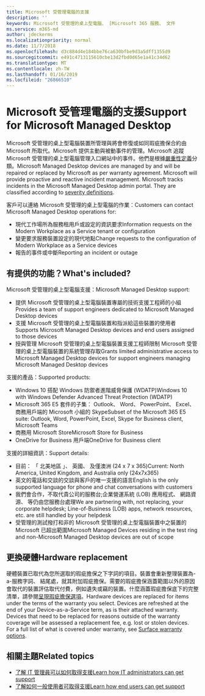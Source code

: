```yaml
---
title: Microsoft 受管理電腦的支援
description: ''
keywords: Microsoft 受管理的桌上型電腦、 [Microsoft 365 服務、 文件
ms.service: m365-md
author: jdeckerms
ms.localizationpriority: normal
ms.date: 11/7/2018
ms.openlocfilehash: d3c884d4e184bbe76ca630bfbe9d3a5dff1355d9
ms.sourcegitcommit: e491c4713115610cbe13d2fbd0d65e1a41c34d62
ms.translationtype: MT
ms.contentlocale: zh-TW
ms.lasthandoff: 01/16/2019
ms.locfileid: "26866510"
---
```

# <a name="support-for-microsoft-managed-desktop"></a><span data-ttu-id="e0726-103">Microsoft 受管理電腦的支援</span><span class="sxs-lookup"><span data-stu-id="e0726-103">Support for Microsoft Managed Desktop</span></span>

<span data-ttu-id="e0726-p101">Microsoft 受管理的桌上型電腦裝置所管理與將會修復或如同瑕疵擔保合約由 Microsoft 所取代。Microsoft 提供主動與被動事件的管理。Microsoft 追蹤 Microsoft 受管理的桌上型電腦管理入口網站中的事件。他們是根據[嚴重性定義](../working-with-managed-desktop/admin-support.md#sev)分類。</span><span class="sxs-lookup"><span data-stu-id="e0726-p101">Microsoft Managed Desktop devices are managed by and will be repaired or replaced by Microsoft as per warranty agreement. Microsoft will provide proactive and reactive incident management. Microsoft tracks incidents in the Microsoft Managed Desktop admin portal. They are classified according to [severity definitions](../working-with-managed-desktop/admin-support.md#sev).</span></span>

<span data-ttu-id="e0726-108">客戶可以連絡 Microsoft 受管理的桌上型電腦的作業：</span><span class="sxs-lookup"><span data-stu-id="e0726-108">Customers can contact Microsoft Managed Desktop operations for:</span></span>
- <span data-ttu-id="e0726-109">現代工作場所為服務租用戶或設定的資訊要求</span><span class="sxs-lookup"><span data-stu-id="e0726-109">Information requests on the Modern Workplace as a Service tenant or configuration</span></span>
- <span data-ttu-id="e0726-110">變更要求服務裝置設定的現代地點</span><span class="sxs-lookup"><span data-stu-id="e0726-110">Change requests to the configuration of Modern Workplace as a Service devices</span></span>
- <span data-ttu-id="e0726-111">報告的事件或中斷</span><span class="sxs-lookup"><span data-stu-id="e0726-111">Reporting an incident or outage</span></span>

## <a name="whats-included"></a><span data-ttu-id="e0726-112">有提供的功能？</span><span class="sxs-lookup"><span data-stu-id="e0726-112">What's included?</span></span>

<span data-ttu-id="e0726-113">Microsoft 受管理的桌上型電腦支援：</span><span class="sxs-lookup"><span data-stu-id="e0726-113">Microsoft Managed Desktop support:</span></span>

- <span data-ttu-id="e0726-114">提供 Microsoft 受管理的桌上型電腦裝置專屬的技術支援工程師的小組</span><span class="sxs-lookup"><span data-stu-id="e0726-114">Provides a team of support engineers dedicated to Microsoft Managed Desktop devices</span></span>
- <span data-ttu-id="e0726-115">支援 Microsoft 受管理的桌上型電腦裝置和指派給這些裝置的使用者</span><span class="sxs-lookup"><span data-stu-id="e0726-115">Supports Microsoft Managed Desktop devices and end users assigned to those devices</span></span>
- <span data-ttu-id="e0726-116">授與管理 Microsoft 受管理的桌上型電腦裝置支援工程師限制 Microsoft 受管理的桌上型電腦裝置的系統管理存取</span><span class="sxs-lookup"><span data-stu-id="e0726-116">Grants limited administrative access to Microsoft Managed Desktop devices for support engineers managing Microsoft Managed Desktop devices</span></span> 

<span data-ttu-id="e0726-117">支援的產品：</span><span class="sxs-lookup"><span data-stu-id="e0726-117">Supported products:</span></span>

- <span data-ttu-id="e0726-118">Windows 10 搭配 Windows 防禦者進階威脅保護 (WDATP)</span><span class="sxs-lookup"><span data-stu-id="e0726-118">Windows 10 with Windows Defender Advanced Threat Protection (WDATP)</span></span> 
- <span data-ttu-id="e0726-119">Microsoft 365 E5 套件的子集： Outlook、 Word、 PowerPoint、 Excel、 商務用戶端的 Microsoft 小組的 Skype</span><span class="sxs-lookup"><span data-stu-id="e0726-119">Subset of the Microsoft 365 E5 suite: Outlook, Word, PowerPoint, Excel, Skype for Business client, Microsoft Teams</span></span> 
- <span data-ttu-id="e0726-120">商務用 Microsoft Store</span><span class="sxs-lookup"><span data-stu-id="e0726-120">Microsoft Store for Business</span></span> 
- <span data-ttu-id="e0726-121">OneDrive for Business 用戶端</span><span class="sxs-lookup"><span data-stu-id="e0726-121">OneDrive for Business client</span></span> 

<span data-ttu-id="e0726-122">支援的詳細資訊：</span><span class="sxs-lookup"><span data-stu-id="e0726-122">Support details:</span></span>

- <span data-ttu-id="e0726-123">目前： 「 北美地區 」、 英國、 及僅澳洲 (24 x 7 x 365)</span><span class="sxs-lookup"><span data-stu-id="e0726-123">Current: North America, United Kingdom, and Australia only (24x7x365)</span></span> 
- <span data-ttu-id="e0726-124">英文的電話和交談的交談與客戶的唯一支援的語言</span><span class="sxs-lookup"><span data-stu-id="e0726-124">English is the only supported language for phone and chat conversations with customers</span></span> 
- <span data-ttu-id="e0726-125">我們會合作，不取代貴公司的服務台;企業營運系統 (LOB) 應用程式、 網路資源、 等仍由您服務台處理</span><span class="sxs-lookup"><span data-stu-id="e0726-125">We are partnering with, not replacing, your corporate helpdesk; Line-of-Business (LOB) apps, network resources, etc. are still handled by your helpdesk</span></span> 
- <span data-ttu-id="e0726-126">受管理的測試撥打和非的 Microsoft 受管理的桌上型電腦裝置中之裝置的 Microsoft 已超出範圍</span><span class="sxs-lookup"><span data-stu-id="e0726-126">Microsoft Managed Devices residing in the test ring and non-Microsoft Managed Desktop devices are out of scope</span></span> 

## <a name="hardware-replacement"></a><span data-ttu-id="e0726-127">更換硬體</span><span class="sxs-lookup"><span data-stu-id="e0726-127">Hardware replacement</span></span>

<span data-ttu-id="e0726-p102">硬體裝置已取代為您所選取的瑕疵擔保之下字詞的項目。裝置會重新整理裝置為-a-服務字詞、 結尾處，就其附加瑕疵擔保。需要的瑕疵擔保涵蓋範圍以外的原因會取代的裝置評估取代付費，例如遺失或竊的裝置。什麼涵蓋瑕疵擔保底下的完整清單，請參閱[呈現瑕疵擔保選項](https://support.microsoft.com/help/4036296/surface-surface-standard-warranty)。</span><span class="sxs-lookup"><span data-stu-id="e0726-p102">Hardware devices are replaced for items under the terms of the warranty you select. Devices are refreshed at the end of your Device-as-a-Service term, as is their attached warranty. Devices that need to be replaced for reasons outside of the warranty coverage will be assessed a replacement fee, e.g. lost or stolen devices. For a full list of what is covered under warranty, see [Surface warranty options](https://support.microsoft.com/help/4036296/surface-surface-standard-warranty).</span></span>


## <a name="related-topics"></a><span data-ttu-id="e0726-132">相關主題</span><span class="sxs-lookup"><span data-stu-id="e0726-132">Related topics</span></span>

- [<span data-ttu-id="e0726-133">了解 IT 管理員可以如何取得支援</span><span class="sxs-lookup"><span data-stu-id="e0726-133">Learn how IT administrators can get support</span></span>](../working-with-managed-desktop/admin-support.md)
- [<span data-ttu-id="e0726-134">了解如何一般使用者可取得支援</span><span class="sxs-lookup"><span data-stu-id="e0726-134">Learn how end users can get support</span></span>](../working-with-managed-desktop/end-user-support.md)

